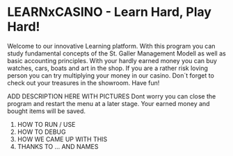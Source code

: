 # LEARNxCASINO - Learn Hard, Play Hard!

Welcome to our innovative Learning platform. With this program you can study fundamental concepts of the St. Galler Management Modell as well as basic accounting principles. With your hardly earned money you can buy watches, cars, boats and art in the shop. If you are a rather risk loving person you can try multiplying your money in our casino. Don´t forget to check out your treasures in the showroom. Have fun!


ADD DESCRIPTION HERE WITH PICTURES
Dont worry you can close the program and restart the menu at a later stage. Your earned money and bought items will be saved. 

1. HOW TO RUN / USE
2. HOW TO DEBUG
3. HOW WE CAME UP WITH THIS
4. THANKS TO ... AND NAMES

